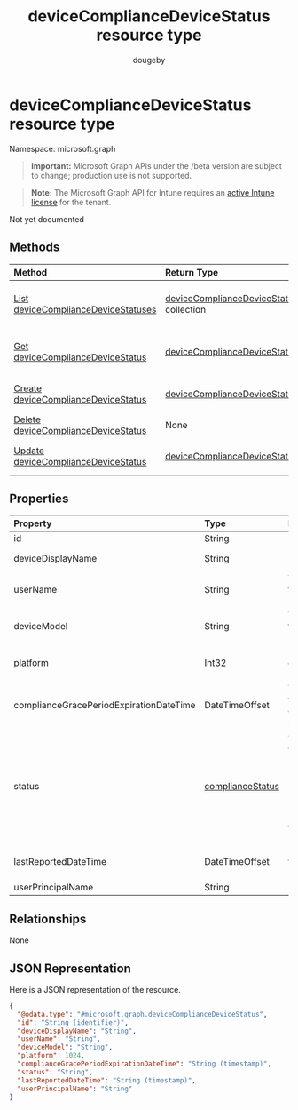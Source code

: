 ﻿---
title: "deviceComplianceDeviceStatus resource type"
description: "Not yet documented"
author: "dougeby"
localization_priority: Normal
ms.prod: "intune"
doc_type: resourcePageType
---

# deviceComplianceDeviceStatus resource type

Namespace: microsoft.graph

> **Important:** Microsoft Graph APIs under the /beta version are subject to change; production use is not supported.

> **Note:** The Microsoft Graph API for Intune requires an [active Intune license](https://go.microsoft.com/fwlink/?linkid=839381) for the tenant.

Not yet documented

## Methods

| Method                                                                                                   | Return Type                                                                                                 | Description                                                                                                                                        |
| :------------------------------------------------------------------------------------------------------- | :---------------------------------------------------------------------------------------------------------- | :------------------------------------------------------------------------------------------------------------------------------------------------- |
| [List deviceComplianceDeviceStatuses](../api/intune-deviceconfig-devicecompliancedevicestatus-list.md)   | [deviceComplianceDeviceStatus](../resources/intune-deviceconfig-devicecompliancedevicestatus.md) collection | List properties and relationships of the [deviceComplianceDeviceStatus](../resources/intune-deviceconfig-devicecompliancedevicestatus.md) objects. |
| [Get deviceComplianceDeviceStatus](../api/intune-deviceconfig-devicecompliancedevicestatus-get.md)       | [deviceComplianceDeviceStatus](../resources/intune-deviceconfig-devicecompliancedevicestatus.md)            | Read properties and relationships of the [deviceComplianceDeviceStatus](../resources/intune-deviceconfig-devicecompliancedevicestatus.md) object.  |
| [Create deviceComplianceDeviceStatus](../api/intune-deviceconfig-devicecompliancedevicestatus-create.md) | [deviceComplianceDeviceStatus](../resources/intune-deviceconfig-devicecompliancedevicestatus.md)            | Create a new [deviceComplianceDeviceStatus](../resources/intune-deviceconfig-devicecompliancedevicestatus.md) object.                              |
| [Delete deviceComplianceDeviceStatus](../api/intune-deviceconfig-devicecompliancedevicestatus-delete.md) | None                                                                                                        | Deletes a [deviceComplianceDeviceStatus](../resources/intune-deviceconfig-devicecompliancedevicestatus.md).                                        |
| [Update deviceComplianceDeviceStatus](../api/intune-deviceconfig-devicecompliancedevicestatus-update.md) | [deviceComplianceDeviceStatus](../resources/intune-deviceconfig-devicecompliancedevicestatus.md)            | Update the properties of a [deviceComplianceDeviceStatus](../resources/intune-deviceconfig-devicecompliancedevicestatus.md) object.                |

## Properties

| Property                                | Type                                                               | Description                                                                                                                                                             |
| :-------------------------------------- | :----------------------------------------------------------------- | :---------------------------------------------------------------------------------------------------------------------------------------------------------------------- |
| id                                      | String                                                             | Key of the entity.                                                                                                                                                      |
| deviceDisplayName                       | String                                                             | Device name of the DevicePolicyStatus.                                                                                                                                  |
| userName                                | String                                                             | The User Name that is being reported                                                                                                                                    |
| deviceModel                             | String                                                             | The device model that is being reported                                                                                                                                 |
| platform                                | Int32                                                              | Platform of the device that is being reported                                                                                                                           |
| complianceGracePeriodExpirationDateTime | DateTimeOffset                                                     | The DateTime when device compliance grace period expires                                                                                                                |
| status                                  | [complianceStatus](../resources/intune-shared-compliancestatus.md) | Compliance status of the policy report. Possible values are: `unknown`, `notApplicable`, `compliant`, `remediated`, `nonCompliant`, `error`, `conflict`, `notAssigned`. |
| lastReportedDateTime                    | DateTimeOffset                                                     | Last modified date time of the policy report.                                                                                                                           |
| userPrincipalName                       | String                                                             | UserPrincipalName.                                                                                                                                                      |

## Relationships

None

## JSON Representation

Here is a JSON representation of the resource.

<!-- {
  "blockType": "resource",
  "keyProperty": "id",
  "@odata.type": "microsoft.graph.deviceComplianceDeviceStatus"
}
-->

```json
{
  "@odata.type": "#microsoft.graph.deviceComplianceDeviceStatus",
  "id": "String (identifier)",
  "deviceDisplayName": "String",
  "userName": "String",
  "deviceModel": "String",
  "platform": 1024,
  "complianceGracePeriodExpirationDateTime": "String (timestamp)",
  "status": "String",
  "lastReportedDateTime": "String (timestamp)",
  "userPrincipalName": "String"
}
```
